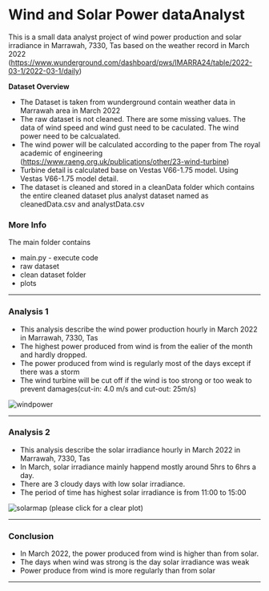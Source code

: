 # Wind and Solar Power dataAnalyst
This is a small data analyst project of wind power production and solar irradiance in Marrawah, 7330, Tas based on the weather record in March 2022
(https://www.wunderground.com/dashboard/pws/IMARRA24/table/2022-03-1/2022-03-1/daily)

**Dataset Overview**
- The Dataset is taken from wunderground contain weather data in Marrawah area in March 2022
- The raw dataset is not cleaned. There are some missing values. The data of wind speed and wind gust need to be caculated. The wind power need to be calcualated.
-  The wind power will be calculated according to the paper from The royal academic of engineering (https://www.raeng.org.uk/publications/other/23-wind-turbine)
- Turbine detail is calculated base on Vestas V66-1.75 model. Using Vestas V66-1.75 model detail.
- The dataset is cleaned and stored in a cleanData folder which contains the entire cleaned dataset plus analyst dataset named as cleanedData.csv and analystData.csv

### More Info
The main folder contains 
- main.py - execute code
- raw dataset
- clean dataset folder
- plots
***
### Analysis 1
- This analysis describe the wind power production hourly in March 2022 in Marrawah, 7330, Tas
- The highest power produced from wind is from the ealier of the month and hardly dropped.
- The power produced from wind is regularly most of the days except if there was a storm
- The wind turbine will be cut off if the wind is too strong or too weak to prevent damages(cut-in: 4.0 m/s and cut-out: 25m/s) 

![windpower](https://user-images.githubusercontent.com/102902495/161425079-edbee23a-f98e-466c-b358-cbcbc0939282.png)

***
### Analysis 2
- This analysis describe the solar irradiance hourly in March 2022 in Marrawah, 7330, Tas
- In March, solar irradiance mainly happend mostly around 5hrs to 6hrs a day. 
- There are 3 cloudy days with low solar irradiance.
- The period of time has highest solar irradiance is from 11:00 to 15:00

![solarmap](https://user-images.githubusercontent.com/102902495/161425461-814e7ed9-588c-4f95-8004-61530e917d4e.png)
(please click for a clear plot)

***
### Conclusion 
- In March 2022, the power produced from wind is higher than from solar. 
- The days when wind was strong is the day solar irradiance was weak 
- Power produce from wind is more regularly than from solar
***
